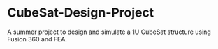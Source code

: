 # CubeSat-Design-Project
A summer project to design and simulate a 1U CubeSat structure using Fusion 360 and FEA.
